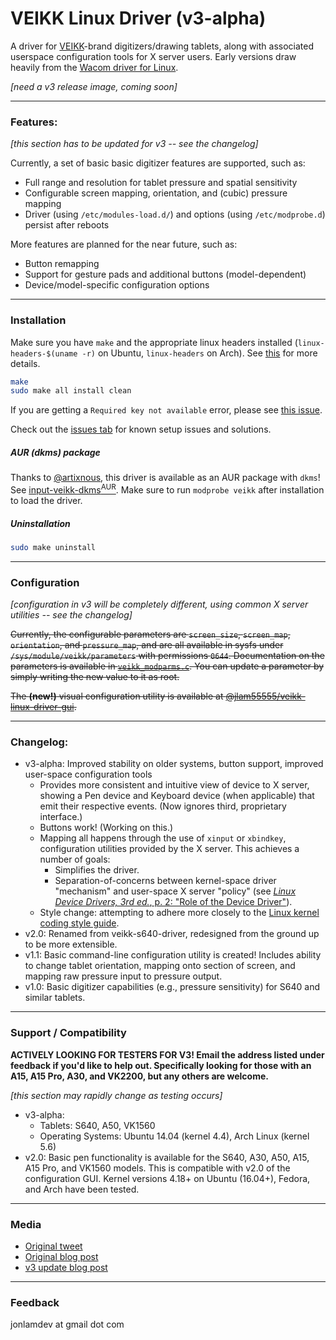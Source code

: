 
# VEIKK Linux Driver (v3-alpha)
A driver for [VEIKK][0]-brand digitizers/drawing tablets, along with associated userspace configuration tools for X server users. Early versions draw heavily from the [Wacom driver for Linux][1].

*[need a v3 release image, coming soon]*

---

### Features:

*[this section has to be updated for v3 -- see the changelog]*

Currently, a set of basic basic digitizer features are supported, such as:
- Full range and resolution for tablet pressure and spatial sensitivity
- Configurable screen mapping, orientation, and (cubic) pressure mapping
- Driver (using `/etc/modules-load.d/`) and options (using `/etc/modprobe.d`)
  persist after reboots

More features are planned for the near future, such as:
- Button remapping
- Support for gesture pads and additional buttons (model-dependent)
- Device/model-specific configuration options

---

### Installation
Make sure you have `make` and the appropriate linux headers installed (`linux-headers-$(uname -r)` on Ubuntu, `linux-headers` on Arch). See [this][4] for more details.

```bash
make
sudo make all install clean
```

If you are getting a `Required key not available` error, please see [this issue][6].

Check out the [issues tab][5] for known setup issues and solutions.

##### AUR (dkms) package
Thanks to [@artixnous][7], this driver is available as an AUR package with `dkms`! See [input-veikk-dkms<sup>AUR</sup>][8]. Make sure to run `modprobe veikk` after installation to load the driver.

##### Uninstallation
```bash
sudo make uninstall
```

---

### Configuration
*[configuration in v3 will be completely different, using common X server utilities -- see the changelog]*

<strike>Currently, the configurable parameters are `screen_size`, `screen_map`, `orientation`, and `pressure_map`, and are all available in sysfs under `/sys/module/veikk/parameters` with permissions `0644`. Documentation on the parameters is available in [`veikk_modparms.c`][9]. You can update a parameter by simply writing the new value to it as root.</strike>

<strike>The **(new!)** visual configuration utility is available at [@jlam55555/veikk-linux-driver-gui][10].</strike>

---

### Changelog:
- v3-alpha: Improved stability on older systems, button support, improved user-space configuration tools
	- Provides more consistent and intuitive view of device to X server, showing a Pen device and Keyboard device (when applicable) that emit their respective events. (Now ignores third, proprietary interface.)
	- Buttons work! (Working on this.)
	- Mapping all happens through the use of `xinput` or `xbindkey`, configuration utilities provided by the X server. This achieves a number of goals:
		- Simplifies the driver.
		- Separation-of-concerns between kernel-space driver "mechanism" and user-space X server "policy" (see [*Linux Device Drivers, 3rd ed.*, p. 2: "Role of the Device Driver"][role-device-drivers]).
	- Style change: attempting to adhere more closely to the [Linux kernel coding style guide][code-style].
- v2.0: Renamed from veikk-s640-driver, redesigned from the ground up to be more extensible.
- v1.1: Basic command-line configuration utility is created! Includes ability to change tablet orientation, mapping onto section of screen, and mapping raw pressure input to pressure output.
- v1.0: Basic digitizer capabilities (e.g., pressure sensitivity) for S640 and similar tablets.
 
---

### Support / Compatibility
**ACTIVELY LOOKING FOR TESTERS FOR V3! Email the address listed under feedback if you'd like to help out. Specifically looking for those with an A15, A15 Pro, A30, and VK2200, but any others are welcome.**

*[this section may rapidly change as testing occurs]*

- v3-alpha:
	- Tablets: S640, A50, VK1560
	- Operating Systems: Ubuntu 14.04 (kernel 4.4), Arch Linux (kernel 5.6)
- v2.0: Basic pen functionality is available for the S640, A30, A50, A15, A15 Pro, and VK1560 models. This is compatible with v2.0 of the configuration GUI. Kernel versions 4.18+ on Ubuntu (16.04+), Fedora, and Arch have been tested.

---

### Media
- [Original tweet][2]
- [Original blog post][3]
- [v3 update blog post][v3-update-blog-post]

---

### Feedback
jonlamdev at gmail dot com
    
[0]: https://www.veikk.com/
[1]: https://github.com/torvalds/linux/blob/master/drivers/hid/wacom_wac.c
[2]: https://twitter.com/jlam55555/status/1138285016209854464?s=20
[3]: https://everything-is-sheep.herokuapp.com/posts/on-developing-a-linux-driver
[4]: https://askubuntu.com/questions/554624/how-to-resolve-the-lib-modules-3-13-0-27-generic-build-no-such-file-or-direct
[5]: https://github.com/jlam55555/veikk-s640-driver/issues
[6]: https://github.com/jlam55555/veikk-linux-driver/issues/3
[7]: https://github.com/artixnous
[8]: https://aur.archlinux.org/packages/input-veikk-dkms/
[9]: ./veikk_modparms.c
[10]: https://github.com/jlam55555/veikk-linux-driver-gui
[11]: https://i.imgur.com/Mug8gRn.jpg
[code-style]: https://www.kernel.org/doc/html/v5.7/process/coding-style.html
[role-device-drivers]: https://static.lwn.net/images/pdf/LDD3/ch01.pdf
[v3-update-blog-post]: http://everything-is-sheep.herokuapp.com/posts/veikk-linux-driver-v3-notes
